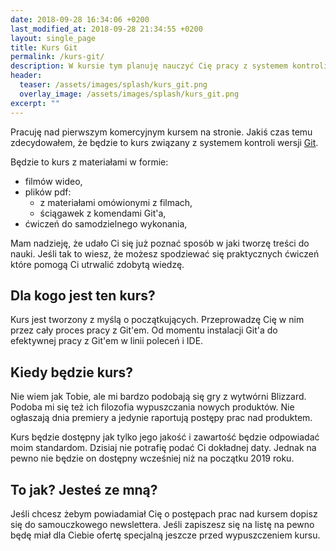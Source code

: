 ```yaml
---
date: 2018-09-28 16:34:06 +0200
last_modified_at: 2018-09-28 21:34:55 +0200
layout: single_page
title: Kurs Git
permalink: /kurs-git/
description: W kursie tym planuję nauczyć Cię pracy z systemem kontroli wersji Git. Kurs przeznaczony będzie dla początkujących, którzy nie pracowali wcześniej z żadnym systemem kontroli wersji albo nie pracowali z Git'em.
header:
  teaser: /assets/images/splash/kurs_git.png
  overlay_image: /assets/images/splash/kurs_git.png
excerpt: ""
---
```


Pracuję nad pierwszym komercyjnym kursem na stronie. Jakiś czas temu zdecydowałem, że będzie to kurs związany z systemem kontroli wersji [Git](https://git-scm.org).

Będzie to kurs z materiałami w formie:

* filmów wideo,
* plików pdf:
  * z materiałami omówionymi z filmach,
  * ściągawek z komendami Git'a,
* ćwiczeń do samodzielnego wykonania,

Mam nadzieję, że udało Ci się już poznać sposób w jaki tworzę treści do nauki. Jeśli tak to wiesz, że możesz spodziewać się praktycznych ćwiczeń które pomogą Ci utrwalić zdobytą wiedzę.

## Dla kogo jest ten kurs?

Kurs jest tworzony z myślą o początkujących. Przeprowadzę Cię w nim przez cały proces pracy z Git'em. Od momentu instalacji Git'a do efektywnej pracy z Git'em w linii poleceń i IDE.

## Kiedy będzie kurs?

Nie wiem jak Tobie, ale mi bardzo podobają się gry z wytwórni Blizzard. Podoba mi się też ich filozofia wypuszczania nowych produktów. Nie ogłaszają dnia premiery a jedynie raportują postępy prac nad produktem.

Kurs będzie dostępny jak tylko jego jakość i zawartość będzie odpowiadać moim standardom. Dzisiaj nie potrafię podać Ci dokładnej daty. Jednak na pewno nie będzie on dostępny wcześniej niż na początku 2019 roku.

## To jak? Jesteś ze mną?

Jeśli chcesz żebym powiadamiał Cię o postępach prac nad kursem dopisz się do samouczkowego newslettera. Jeśli zapiszesz się na listę na pewno będę miał dla Ciebie ofertę specjalną jeszcze przed wypuszczeniem kursu.

<div class="notice--success text-center">
    <script type="text/javascript" src="https://static.mailerlite.com/data/webforms/1056656/o2g2b2.js?v5"></script>
</div>
